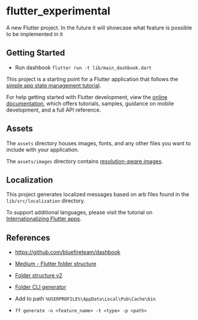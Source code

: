 # flutter_experimental

A new Flutter project.
In the future it will showcase what feature is possible to be implemented in it

## Getting Started

- Run dashbook `flutter run -t lib/main_dashbook.dart`

This project is a starting point for a Flutter application that follows the
[simple app state management
tutorial](https://flutter.dev/to/state-management-sample).

For help getting started with Flutter development, view the
[online documentation](https://docs.flutter.dev), which offers tutorials,
samples, guidance on mobile development, and a full API reference.

## Assets

The `assets` directory houses images, fonts, and any other files you want to
include with your application.

The `assets/images` directory contains [resolution-aware
images](https://flutter.dev/to/resolution-aware-images).

## Localization

This project generates localized messages based on arb files found in
the `lib/src/localization` directory.

To support additional languages, please visit the tutorial on
[Internationalizing Flutter apps](https://flutter.dev/to/internationalization).


## References

- https://github.com/bluefireteam/dashbook

- [Medium - Flutter folder structure](https://medium.com/@logeshgcp/understanding-the-flutter-project-structure-84de4ec3ce5f#:~:text=This%20article%20provides%20a%20very%20basic%20introduction%20to,structure%20to%20better%20align%20with%20your%20specific%20requirements.)

- [Folder structure v2](https://medium.com/flutter-community/scalable-folder-structure-for-flutter-applications-183746bdc320)
- [Folder CLI generator](https://github.com/RyanDsilva/feature_folder_cli)
- Add to path `%USERPROFILE%\AppData\Local\Pub\Cache\bin`
- `ff generate -n <feature_name> -t <type> -p <path>`
